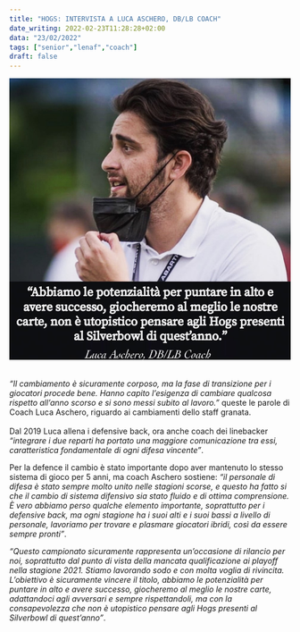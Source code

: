 ```yaml
---
title: "HOGS: INTERVISTA A LUCA ASCHERO, DB/LB COACH"
date_writing: 2022-02-23T11:28:28+02:00
data: "23/02/2022"
tags: ["senior","lenaf","coach"]
draft: false
---
```


<center>
<img class="articolo" src="../img/2022/intervista_coach_aschero.jpg">
</center>
<br />

*“Il cambiamento è sicuramente corposo, ma la fase di transizione per i giocatori procede bene. Hanno capito l’esigenza di cambiare qualcosa rispetto all’anno scorso e si sono messi subito al lavoro.⁣⁣”* queste le parole di Coach Luca Aschero, riguardo ai cambiamenti dello staff granata.⁣⁣⁣⁣⁣⁣⁣  
⁣⁣⁣⁣⁣⁣⁣  
Dal 2019 Luca allena i defensive back, ora anche coach dei linebacker *“integrare i due reparti ha portato una maggiore comunicazione tra essi, caratteristica fondamentale di ogni difesa vincente⁣⁣”*.     ⁣⁣⁣⁣⁣⁣
⁣⁣⁣⁣⁣⁣  

Per la defence il cambio è stato importante dopo aver mantenuto lo stesso sistema di gioco per 5 anni, ma coach Aschero sostiene: *“il personale di difesa è stato sempre molto unito nelle stagioni scorse, e questo ha fatto si che il cambio di sistema difensivo sia stato fluido e di ottima comprensione.⁣ È vero abbiamo perso qualche elemento importante, soprattutto per i defensive back, ma ogni stagione ha i suoi alti e i suoi bassi a livello di personale, lavoriamo per trovare e plasmare giocatori ibridi, così da essere sempre pronti”*.  
  
*“Questo campionato sicuramente rappresenta un’occasione di rilancio per noi, soprattutto dal punto di vista della mancata qualificazione ai playoff nella stagione 2021. Stiamo lavorando sodo e con molta voglia di rivincita. L’obiettivo è sicuramente vincere il titolo, abbiamo le potenzialità per puntare in alto e avere successo, giocheremo al meglio le nostre carte, adattandoci agli avversari e sempre rispettandoli, ma con la consapevolezza che non è utopistico pensare agli Hogs presenti al Silverbowl di quest’anno⁣”*.  ⁣⁣